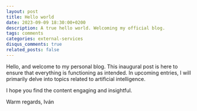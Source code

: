 ```yaml
---
layout: post
title: Hello world
date: 2023-09-09 18:30:00+0200
description: A true hello world. Welcoming my official blog.
tags: comments
categories: external-services
disqus_comments: true
related_posts: false
---
```



Hello, and welcome to my personal blog. This inaugural post is here to ensure that everything is functioning as intended. In upcoming entries, I will primarily delve into topics related to artificial intelligence.

I hope you find the content engaging and insightful.

Warm regards,
Iván

